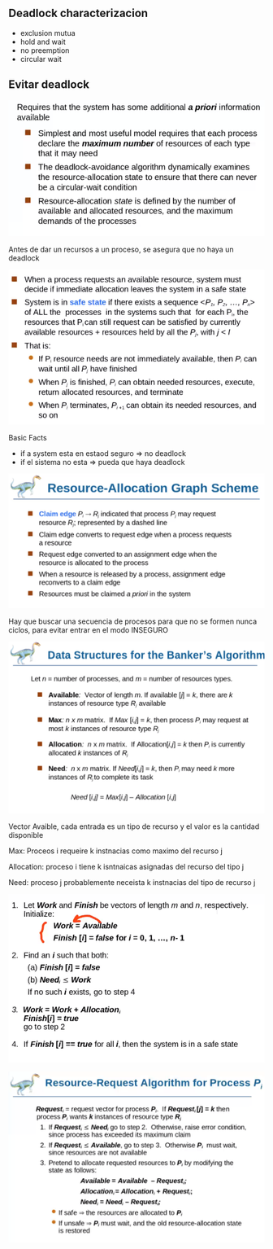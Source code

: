 ## Deadlock characterizacion
- exclusion mutua
- hold and wait
- no preemption
- circular wait

## Evitar deadlock

![](../assets/reursos.png)

Antes de dar un recursos a un proceso, se asegura que no haya un deadlock

![](../assets/safe.png)

Basic Facts

- if a system esta en estaod seguro => no deadlock
- if el sistema no esta =>  pueda que haya deadlock

![](../assets/grpah.png)

Hay que buscar una secuencia de procesos para que no se formen nunca ciclos, para evitar entrar en el modo INSEGURO

![](../assets/formulas.png)

Vector Avaible, cada entrada es un tipo de recurso y el valor es la cantidad disponible

Max: Proceos i requeire k instnacias como maximo del recurso j

Allocation: proceso i tiene k isntnaicas asignadas del recurso del tipo j

Need: proceso j probablemente neceista k instnacias del tipo de recurso j

![](../assets/form2.png)

![](../assets/from3.png)